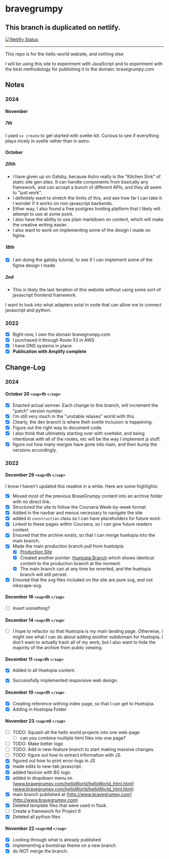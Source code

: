 # bravegrumpy

## This branch is duplicated on netlify.
[![Netlify Status](https://api.netlify.com/api/v1/badges/1a6a2b49-fc8d-4dc8-b2e8-6f41a7f1fd01/deploy-status)](https://app.netlify.com/sites/svelte-bravegrumpy/deploys)

---

This repo is for the hello-world website, and nothing else

I will be using this site to experiment with JavaScript and to experiment with
the best methodology for publishing it to the domain: bravegrumpy.com

## Notes

### 2024

#### November

##### 7th

I used  `sv create` to get started with svelte-kit.
Curious to see if everything plays nicely in svelte rather than in astro.

#### October

##### 20th

- I have given up on Gatsby, because Astro really is the "Kitchen Sink" of static site gen sites.  It can handle components from basically any framework, and can accept a bunch of different APIs, and they all seem to "just work".
- I definitely want to stretch the limits of this, and see how far I can take it.  I wonder if it works on non-javascript backends.
- Either way, I also found a free postgres hosting platform that I likely will attempt to use at some point.
- I also have the ability to use plain markdown on content, which will make the creative writing easier.
- I also want to work on implementing some of the design I made on figma.

##### 18th

- [X] I am doing the gatsby tutorial, to see if I can implement some of the figma design I made.

##### 2nd

- This is likely the last iteration of this website without using some sort of javascript frontend framework.

I want to look into what adapters exist in node that  can allow me to connect javascript and python.

### 2022

- [X] Right now, I own the domain bravegrumpy.com
- [X] I purchased it through Route 53 in AWS
- [X] I have DNS systems in place
- [X] __Publication with Amplify complete__

## Change-Log

### 2024

#### October 20 `<sup>`th `</sup>`

- [X] Enacted actual semver. Each change to this branch, will increment the "patch" version number.
- [X] I'm still very much in the "unstable relases" world with this.
- [X] Clearly, the dev branch is  where theh svelte inclusion is happening.
- [X] Figure out the right  way to document code.
- [X] I also think that ultimately starting over with sveltekit, and being intentional with all of the routes, etc will be the way I implement js stuff.
- [X] figure out how many merges have gone into main, and then bump the versions accordingly.

### 2022

#### December 29 `<sup>`th `</sup>`

I know I haven't updated this readme in a while. Here are some highlights:

- [X] Moved most of the previous BraveGrumpy content into an archive folder with no direct link.
- [X] Structured the site to follow the Coursera Week-by-week format
- [X] Added in the navbar and menus necessary to navigate the site
- [X] added in `construction` class so I can have placeholders for future work.
- [X] Linked to these pages within Coursera, so I can give future readers context.
- [X] Ensured that the archive exists, so that I can merge huetopia into the main branch.
- [X] Made the main production branch pull from huetoipia:
  - [X] [Production Site](https://www.bravegrumpy.com)
  - [X] Created another pointer: [Huetopia Branch](https://huetopia.bravegrumpy.com) which shows identical content to the production branch at the moment.
  - [X] The main branch can at any time be reverted, and the huetopia branch will still persist.
- [X] Ensured that the svg files included on the site are pure svg, and not inkscape-svg.

#### December 16 `<sup>`th `</sup>`

- [ ] Insert something?

#### December 14 `<sup>`th `</sup>`

- [ ] I hope to refactor so that Huetopia is my main landing page. Otherwise, I might see what I can do about adding another subdomain for Huetopia.
  I don't want to actually trash all of my work, but I also want to hide the majority of the archive from public viewing.

#### December 11 `<sup>`th `</sup>`

-[x] Added in all Huetopia content.

- [X] Successfully implemented responsive web design.

#### December 10 `<sup>`th `</sup>`

- [X] Creating reference withing index page, so that I can get to Huetopia.
- [X] Adding in Huetopia Folder

#### November 23 `<sup>`rd `</sup>`

- [ ] TODO: Squash all the hello world projects into one web-page
  - [ ] can you combine multiple html files into one page?
- [ ] TODO: Make better logo
- [ ] TODO: Add in new-feature branch to start making massive changes.
- [ ] TODO: figure out how to extract information with JS.
- [X] figured out how to print error-logs in JS
- [X] made edits to new-tab javascript.
- [X] added favicon with BG logo.
- [X] added in dropdown menu on [www.bravegrumpy.com/helloWorld/helloWorld_html.html](www.bravegrumpy.com/helloWorld/helloWorld_html.html)
- [X] main branch published at [http://www.bravegrumpy.com](http://www.bravegrumpy.com)
- [X] Deleted template files that were used in flask.
- [ ] Create a framework for Project 6
- [X] Deleted all python files

#### November 22 `<sup>`nd `</sup>`

- [X] Looking through what is already published
- [X] implementing a bootstrap theme on a new branch
- [X] do NOT merge the branch.
